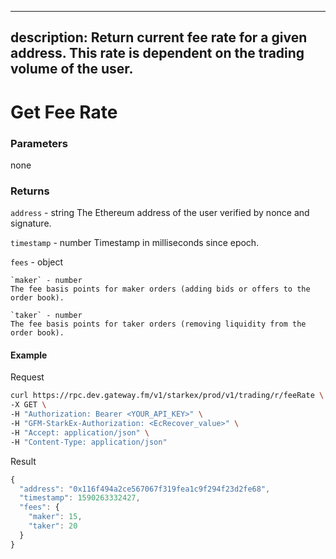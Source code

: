 
---
description: Return current fee rate for a given address. This rate is dependent on the trading volume of the user.
---
# **Get Fee Rate**

### **Parameters**

none

### **Returns**
`address` - string
The Ethereum address of the user verified by nonce and signature.

`timestamp` - number
Timestamp in milliseconds since epoch.

`fees` - object

    `maker` - number
    The fee basis points for maker orders (adding bids or offers to the order book).

    `taker` - number
    The fee basis points for taker orders (removing liquidity from the order book).

#### **Example**

Request

```bash
curl https://rpc.dev.gateway.fm/v1/starkex/prod/v1/trading/r/feeRate \
-X GET \
-H "Authorization: Bearer <YOUR_API_KEY>" \
-H "GFM-StarkEx-Authorization: <EcRecover_value>" \
-H "Accept: application/json" \
-H "Content-Type: application/json" 
```


Result

```javascript
{
  "address": "0x116f494a2ce567067f319fea1c9f294f23d2fe68",
  "timestamp": 1590263332427,
  "fees": {
    "maker": 15,
    "taker": 20
  }
}
```